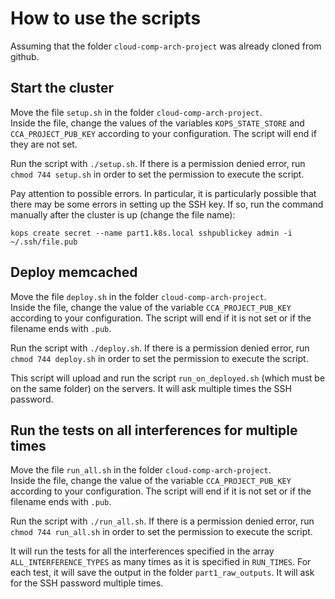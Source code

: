 # How to use the scripts

Assuming that the folder `cloud-comp-arch-project` was already cloned from github.

## Start the cluster

Move the file `setup.sh` in the folder `cloud-comp-arch-project`. \
Inside the file, change the values of the variables `KOPS_STATE_STORE` and `CCA_PROJECT_PUB_KEY` according to your configuration. The script will end if they are not set.

Run the script with `./setup.sh`. If there is a permission denied error, run `chmod 744 setup.sh` in order to set the permission to execute the script.

Pay attention to possible errors. In particular, it is particularly possible that there may be some errors in setting up the SSH key. If so, run the command manually after the cluster is up (change the file name):
```
kops create secret --name part1.k8s.local sshpublickey admin -i ~/.ssh/file.pub
```

## Deploy memcached

Move the file `deploy.sh` in the folder `cloud-comp-arch-project`. \
Inside the file, change the value of the variable `CCA_PROJECT_PUB_KEY` according to your configuration. The script will end if it is not set or if the filename ends with `.pub`.

Run the script with `./deploy.sh`. If there is a permission denied error, run `chmod 744 deploy.sh` in order to set the permission to execute the script.

This script will upload and run the script `run_on_deployed.sh` (which must be on the same folder) on the servers. It will ask multiple times the SSH password.

## Run the tests on all interferences for multiple times

Move the file `run_all.sh` in the folder `cloud-comp-arch-project`. \
Inside the file, change the value of the variable `CCA_PROJECT_PUB_KEY` according to your configuration. The script will end if it is not set or if the filename ends with `.pub`.

Run the script with `./run_all.sh`. If there is a permission denied error, run `chmod 744 run_all.sh` in order to set the permission to execute the script.

It will run the tests for all the interferences specified in the array `ALL_INTERFERENCE_TYPES` as many times as it is specified in `RUN_TIMES`. For each test, it will save the output in the folder `part1_raw_outputs`. It will ask for the SSH password multiple times.